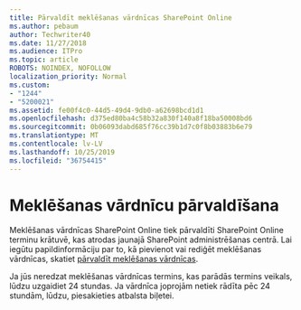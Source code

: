 ```yaml
---
title: Pārvaldīt meklēšanas vārdnīcas SharePoint Online
ms.author: pebaum
author: Techwriter40
ms.date: 11/27/2018
ms.audience: ITPro
ms.topic: article
ROBOTS: NOINDEX, NOFOLLOW
localization_priority: Normal
ms.custom:
- "1244"
- "5200021"
ms.assetid: fe00f4c0-44d5-49d4-9db0-a62698bcd1d1
ms.openlocfilehash: d375ed80ba4c58b32a830f140a8f18ba50008bd6
ms.sourcegitcommit: 0b06093dabd685f76cc39b1d7c0f8b03883b6e79
ms.translationtype: MT
ms.contentlocale: lv-LV
ms.lasthandoff: 10/25/2019
ms.locfileid: "36754415"
---
```

# <a name="manage-search-dictionaries"></a>Meklēšanas vārdnīcu pārvaldīšana

Meklēšanas vārdnīcas SharePoint Online tiek pārvaldīti SharePoint Online terminu krātuvē, kas atrodas jaunajā SharePoint administrēšanas centrā. Lai iegūtu papildinformāciju par to, kā pievienot vai rediģēt meklēšanas vārdnīcas, skatiet [pārvaldīt meklēšanas vārdnīcas](https://go.microsoft.com/fwlink/?linkid=2044669&amp;clcid=0x409).
  
Ja jūs neredzat meklēšanas vārdnīcas termins, kas parādās termins veikals, lūdzu uzgaidiet 24 stundas. Ja vārdnīca joprojām netiek rādīta pēc 24 stundām, lūdzu, piesakieties atbalsta biļetei.
  